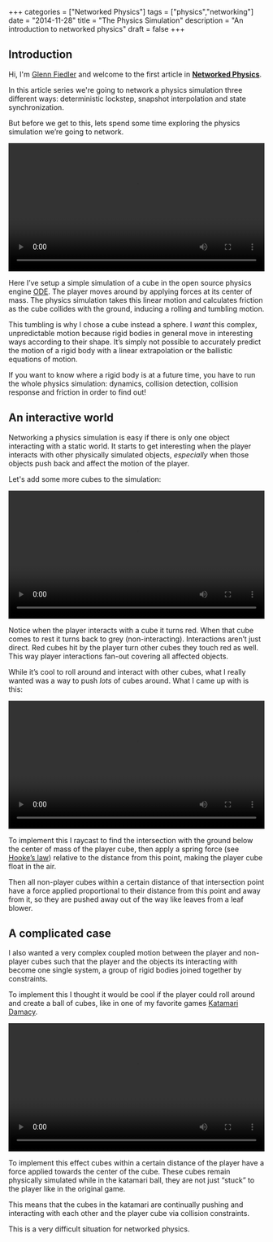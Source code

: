 +++
categories = ["Networked Physics"]
tags = ["physics","networking"]
date = "2014-11-28"
title = "The Physics Simulation"
description = "An introduction to networked physics"
draft = false
+++

## Introduction

Hi, I'm [Glenn Fiedler](/about) and welcome to the first article in **[Networked Physics](/categories/networked-physics/)**.

In this article series we're going to network a physics simulation three different ways: deterministic lockstep, snapshot interpolation and state synchronization.

But before we get to this, lets spend some time exploring the physics simulation we’re going to network.

<video preload="auto" autoplay="autoplay" loop="loop" width="100%">
<source src="/video/networked_physics/the_physics_simulation_cube.mp4" type="video/mp4" />
<source src="/video/networked_physics/the_physics_simulation_cube.webm" type="video/webm" />
Your browser does not support the video tag.
</video>

Here I’ve setup a simple simulation of a cube in the open source physics engine [ODE](http://www.ode.org). The player moves around by applying forces at its center of mass. The physics simulation takes this linear motion and calculates friction as the cube collides with the ground, inducing a rolling and tumbling motion.

This tumbling is why I chose a cube instead a sphere. I _want_ this complex, unpredictable motion because rigid bodies in general move in interesting ways according to their shape. It’s simply not possible to accurately predict the motion of a rigid body with a linear extrapolation or the ballistic equations of motion. 

If you want to know where a rigid body is at a future time, you have to run the whole physics simulation: dynamics, collision detection, collision response and friction in order to find out!

## An interactive world

Networking a physics simulation is easy if there is only one object interacting with a static world. It starts to get interesting when the player interacts with other physically simulated objects, _especially_ when those objects push back and affect the motion of the player. 

Let's add some more cubes to the simulation:

<video preload="auto" autoplay="autoplay" loop="loop" width="100%">
<source src="/video/networked_physics/the_physics_simulation_cubes_roll.mp4" type="video/mp4" />
<source src="/video/networked_physics/the_physics_simulation_cubes_roll.webm" type="video/webm" />
Your browser does not support the video tag.
</video>

Notice when the player interacts with a cube it turns red. When that cube comes to rest it turns back to grey (non-interacting). Interactions aren’t just direct. Red cubes hit by the player turn other cubes they touch red as well. This way player interactions fan-out covering all affected objects.

While it’s cool to roll around and interact with other cubes, what I really wanted was a way to push _lots_ of cubes around. What I came up with is this:

<video preload="auto" autoplay="autoplay" loop="loop" width="100%">
<source src="/video/networked_physics/the_physics_simulation_cubes_blow.mp4" type="video/mp4" />
<source src="/video/networked_physics/the_physics_simulation_cubes_blow.webm" type="video/webm" />
Your browser does not support the video tag.
</video>

To implement this I raycast to find the intersection with the ground below the center of mass of the player cube, then apply a spring force (see [Hooke’s law](https://en.wikipedia.org/wiki/Hooke%27s_law)) relative to the distance from this point, making the player cube float in the air.

Then all non-player cubes within a certain distance of that intersection point have a force applied proportional to their distance from this point and away from it, so they are pushed away out of the way like leaves from a leaf blower.

## A complicated case

I also wanted a very complex coupled motion between the player and non-player cubes such that the player and the objects its interacting with become one single system, a group of rigid bodies joined together by constraints. 

To implement this I thought it would be cool if the player could roll around and create a ball of cubes, like in one of my favorite games [Katamari Damacy](https://en.wikipedia.org/wiki/Katamari_Damacy).

<video preload="auto" autoplay="autoplay" loop="loop" width="100%">
<source src="/video/networked_physics/the_physics_simulation_cubes_katamari.mp4" type="video/mp4" />
<source src="/video/networked_physics/the_physics_simulation_cubes_katamari.webm" type="video/webm" />
Your browser does not support the video tag.
</video>

To implement this effect cubes within a certain distance of the player have a force applied towards the center of the cube. These cubes remain physically simulated while in the katamari ball, they are not just “stuck” to the player like in the original game. 

This means that the cubes in the katamari are continually pushing and interacting with each other and the player cube via collision constraints. 

This is a very difficult situation for networked physics.
